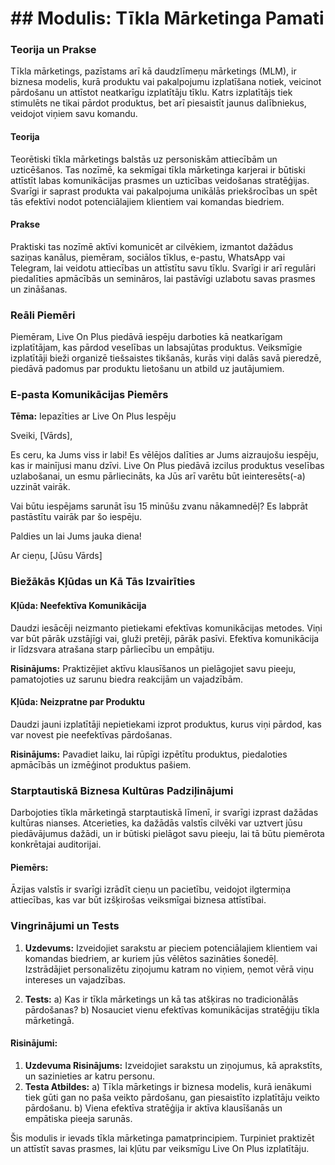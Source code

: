 # ## Modulis: Tīkla Mārketinga Pamati

### Teorija un Prakse

Tīkla mārketings, pazīstams arī kā daudzlīmeņu mārketings (MLM), ir biznesa modelis, kurā produktu vai pakalpojumu izplatīšana notiek, veicinot pārdošanu un attīstot neatkarīgu izplatītāju tīklu. Katrs izplatītājs tiek stimulēts ne tikai pārdot produktus, bet arī piesaistīt jaunus dalībniekus, veidojot viņiem savu komandu.

#### Teorija

Teorētiski tīkla mārketings balstās uz personiskām attiecībām un uzticēšanos. Tas nozīmē, ka sekmīgai tīkla mārketinga karjerai ir būtiski attīstīt labas komunikācijas prasmes un uzticības veidošanas stratēģijas. Svarīgi ir saprast produkta vai pakalpojuma unikālās priekšrocības un spēt tās efektīvi nodot potenciālajiem klientiem vai komandas biedriem.

#### Prakse

Praktiski tas nozīmē aktīvi komunicēt ar cilvēkiem, izmantot dažādus saziņas kanālus, piemēram, sociālos tīklus, e-pastu, WhatsApp vai Telegram, lai veidotu attiecības un attīstītu savu tīklu. Svarīgi ir arī regulāri piedalīties apmācībās un semināros, lai pastāvīgi uzlabotu savas prasmes un zināšanas.

### Reāli Piemēri

Piemēram, Live On Plus piedāvā iespēju darboties kā neatkarīgam izplatītājam, kas pārdod veselības un labsajūtas produktus. Veiksmīgie izplatītāji bieži organizē tiešsaistes tikšanās, kurās viņi dalās savā pieredzē, piedāvā padomus par produktu lietošanu un atbild uz jautājumiem.

### E-pasta Komunikācijas Piemērs

**Tēma:** Iepazīties ar Live On Plus Iespēju

Sveiki, [Vārds],

Es ceru, ka Jums viss ir labi! Es vēlējos dalīties ar Jums aizraujošu iespēju, kas ir mainījusi manu dzīvi. Live On Plus piedāvā izcilus produktus veselības uzlabošanai, un esmu pārliecināts, ka Jūs arī varētu būt ieinteresēts(-a) uzzināt vairāk.

Vai būtu iespējams sarunāt īsu 15 minūšu zvanu nākamnedēļ? Es labprāt pastāstītu vairāk par šo iespēju.

Paldies un lai Jums jauka diena!

Ar cieņu,
[Jūsu Vārds]

### Biežākās Kļūdas un Kā Tās Izvairīties

#### Kļūda: Neefektīva Komunikācija

Daudzi iesācēji neizmanto pietiekami efektīvas komunikācijas metodes. Viņi var būt pārāk uzstājīgi vai, gluži pretēji, pārāk pasīvi. Efektīva komunikācija ir līdzsvara atrašana starp pārliecību un empātiju.

**Risinājums:** Praktizējiet aktīvu klausīšanos un pielāgojiet savu pieeju, pamatojoties uz sarunu biedra reakcijām un vajadzībām.

#### Kļūda: Neizpratne par Produktu

Daudzi jauni izplatītāji nepietiekami izprot produktus, kurus viņi pārdod, kas var novest pie neefektīvas pārdošanas.

**Risinājums:** Pavadiet laiku, lai rūpīgi izpētītu produktus, piedaloties apmācībās un izmēģinot produktus pašiem.

### Starptautiskā Biznesa Kultūras Padziļinājumi

Darbojoties tīkla mārketingā starptautiskā līmenī, ir svarīgi izprast dažādas kultūras nianses. Atcerieties, ka dažādās valstīs cilvēki var uztvert jūsu piedāvājumus dažādi, un ir būtiski pielāgot savu pieeju, lai tā būtu piemērota konkrētajai auditorijai.

#### Piemērs:

Āzijas valstīs ir svarīgi izrādīt cieņu un pacietību, veidojot ilgtermiņa attiecības, kas var būt izšķirošas veiksmīgai biznesa attīstībai.

### Vingrinājumi un Tests

1. **Uzdevums:** Izveidojiet sarakstu ar pieciem potenciālajiem klientiem vai komandas biedriem, ar kuriem jūs vēlētos sazināties šonedēļ. Izstrādājiet personalizētu ziņojumu katram no viņiem, ņemot vērā viņu intereses un vajadzības.

2. **Tests:**
   a) Kas ir tīkla mārketings un kā tas atšķiras no tradicionālās pārdošanas?
   b) Nosauciet vienu efektīvas komunikācijas stratēģiju tīkla mārketingā.

#### Risinājumi:

1. **Uzdevuma Risinājums:** Izveidojiet sarakstu un ziņojumus, kā aprakstīts, un sazinieties ar katru personu.
2. **Testa Atbildes:**
   a) Tīkla mārketings ir biznesa modelis, kurā ienākumi tiek gūti gan no paša veikto pārdošanu, gan piesaistīto izplatītāju veikto pārdošanu.
   b) Viena efektīva stratēģija ir aktīva klausīšanās un empātiska pieeja sarunās.

Šis modulis ir ievads tīkla mārketinga pamatprincipiem. Turpiniet praktizēt un attīstīt savas prasmes, lai kļūtu par veiksmīgu Live On Plus izplatītāju.